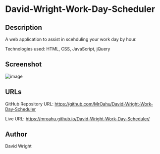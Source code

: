 # David-Wright-Work-Day-Scheduler

## Description
A web application to assist in scehduling your work day by hour.

Technologies used: HTML, CSS, JavaScript, jQuery

## Screenshot
![image](https://github.com/MrOahu/David-Wright-Work-Day-Scheduler/assets/153314451/1847954a-ae9d-4b98-b4ab-88fb3fa4d1e9)

## URLs

GitHub Repository URL: https://github.com/MrOahu/David-Wright-Work-Day-Scheduler

Live URL: https://mroahu.github.io/David-Wright-Work-Day-Scheduler/

## Author
David Wright
